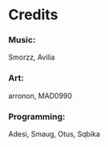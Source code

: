 # Credits

### Music:

Smorzz, Avilia

### Art:

arronon, MAD0990

### Programming:

Adesi, Smaug, Otus, Sqbika

